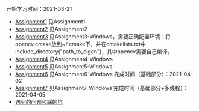 开始学习时间：2021-03-21
* [Assignment1](https://github.com/LamForest/GAMES101-Computer-Graphics-Assignment/blob/main/Assignment1/Assignment1/README.md) 见Assignment1
* [Assignment2](https://github.com/LamForest/GAMES101-Computer-Graphics-Assignment/blob/main/Assignment2/Assignment2/README.md) 见Assignment2
* [Assignment3](https://github.com/LamForest/GAMES101-Computer-Graphics-Assignment/blob/main/Assignment3-Windows/Code/README.md) 见Assignment3-Windows，需要正确配置环境：将opencv.cmake放到~/.cmake下，并在cmakelists.txt中include_directory("path_to_eigen")，其中opencv需要自己编译。
* [Assignment4](https://github.com/LamForest/GAMES101-Computer-Graphics-Assignment/blob/main/Assignment4-Windows/code/README.md) 见Assignment4-Windows
* [Assignment5](https://github.com/LamForest/GAMES101-Computer-Graphics-Assignment/blob/main/Assignment5-Windows/Code/README.md) 见Assignment5-Windows
* [Assignment6](https://github.com/LamForest/GAMES101-Computer-Graphics-Assignment/blob/main/Assignment6-Windows/Assignment6/README.md) 见Assignment6-Windows 完成时间（基础部分）：2021-04-02
* [Assignment7](https://github.com/LamForest/GAMES101-Computer-Graphics-Assignment/blob/main/Assignment7-Windows/Assignment7/README.md) 见Assignment7-Windows 完成时间（基础部分+多线程）：2021-04-05
* [遇到的问题和踩的坑](https://github.com/LamForest/GAMES101-Computer-Graphics-Assignment/blob/main/%E5%9D%91.md)




